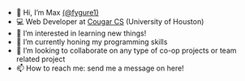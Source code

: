 - 👋 Hi, I’m Max [(@fygure1)](https://twitter.com/fygure1)
- 💻 Web Developer at [Cougar CS](https://github.com/CougarCS) (University of Houston)
- 👀 I’m interested in learning new things!
- 🌱 I’m currently honing my programming skills
- 💞️ I’m looking to collaborate on any type of co-op projects or team related project
- 📫 How to reach me: send me a message on here!

<!---
fygure/fygure is a ✨ special ✨ repository because its `README.md` (this file) appears on your GitHub profile.
You can click the Preview link to take a look at your changes.
--->
